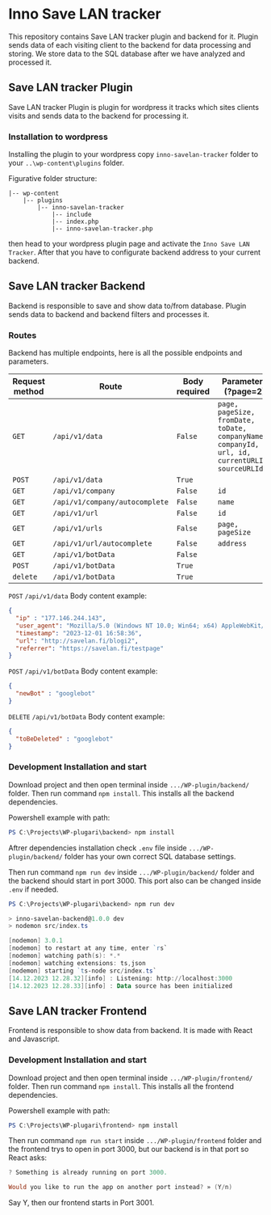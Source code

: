 # Inno Save LAN tracker

This repository contains Save LAN tracker plugin and backend for it. Plugin sends data of each visiting client to the backend for data processing and storing. We store data to the SQL database after we have analyzed and processed it.

## Save LAN tracker Plugin

Save LAN tracker Plugin is plugin for wordpress it tracks which sites clients visits and sends data to the backend for processing it.

### Installation to wordpress

Installing the plugin to your wordpress copy `inno-savelan-tracker` folder to your `..\wp-content\plugins` folder.

Figurative folder structure:

```
|-- wp-content
    |-- plugins
        |-- inno-savelan-tracker
            |-- include
            |-- index.php
            |-- inno-savelan-tracker.php
```

then head to your wordpress plugin page and activate the `Inno Save LAN Tracker`. After that you have to configurate backend address to your current backend.

## Save LAN tracker Backend

Backend is responsible to save and show data to/from database. Plugin sends data to backend and backend filters and processes it.

### Routes

Backend has multiple endpoints, here is all the possible endpoints and parameters.

| Request method | Route                          | Body required | Parameters (?page=2)                                                                           |
| -------------- | ------------------------------ | ------------- | ---------------------------------------------------------------------------------------------- |
| `GET`          | `/api/v1/data`                 | `False`       | `page, pageSize, fromDate, toDate, companyName, companyId, url, id, currentURLId, sourceURLId` |
| `POST`         | `/api/v1/data`                 | `True`        |                                                                                                |
| `GET`          | `/api/v1/company`              | `False`       | `id`                                                                                           |
| `GET`          | `/api/v1/company/autocomplete` | `False`       | `name`                                                                                         |
| `GET`          | `/api/v1/url`                  | `False`       | `id`                                                                                           |
| `GET`          | `/api/v1/urls`                 | `False`       | `page, pageSize`                                                                               |
| `GET`          | `/api/v1/url/autocomplete`     | `False`       | `address`                                                                                      |
| `GET`          | `/api/v1/botData`              | `False`       |                                                                                                |
| `POST`         | `/api/v1/botData`              | `True`        |                                                                                                |
| `delete`       | `/api/v1/botData`              | `True`        |                                                                                                |

`POST` `/api/v1/data` Body content example:

```JSON
{
  "ip" : "177.146.244.143",
  "user_agent": "Mozilla/5.0 (Windows NT 10.0; Win64; x64) AppleWebKit/537.36 (KHTML, like Gecko) Chrome/117.0.0.0 Safari/537.36 OPR/103.0.0.04",
  "timestamp": "2023-12-01 16:58:36",
  "url": "http://savelan.fi/blogi2",
  "referrer": "https://savelan.fi/testpage"
}
```

`POST` `/api/v1/botData` Body content example:

```JSON
{
  "newBot" : "googlebot"
}
```

`DELETE` `/api/v1/botData` Body content example:

```JSON
{
  "toBeDeleted" : "googlebot"
}
```

### Development Installation and start

Download project and then open terminal inside `.../WP-plugin/backend/` folder. Then run command `npm install`.
This installs all the backend dependencies.

Powershell example with path:

```powershell
PS C:\Projects\WP-plugari\backend> npm install
```

Aftrer dependencies installation check `.env` file inside `.../WP-plugin/backend/` folder has your own correct SQL database settings.

Then run command `npm run dev` inside `.../WP-plugin/backend/` folder and the backend should start in port 3000. This port also can be changed inside `.env` if needed.

```powershell
PS C:\Projects\WP-plugari\backend> npm run dev

> inno-savelan-backend@1.0.0 dev
> nodemon src/index.ts

[nodemon] 3.0.1
[nodemon] to restart at any time, enter `rs`
[nodemon] watching path(s): *.*
[nodemon] watching extensions: ts,json
[nodemon] starting `ts-node src/index.ts`
[14.12.2023 12.28.32][info] : Listening: http://localhost:3000
[14.12.2023 12.28.33][info] : Data source has been initialized
```

## Save LAN tracker Frontend

Frontend is responsible to show data from backend. It is made with React and Javascript.

### Development Installation and start

Download project and then open terminal inside `.../WP-plugin/frontend/` folder. Then run command `npm install`.
This installs all the frontend dependencies.

Powershell example with path:

```powershell
PS C:\Projects\WP-plugari\frontend> npm install
```

Then run command `npm run start` inside `.../WP-plugin/frontend` folder and the frontend trys to open in port 3000, but our backend is in that port so React asks:

```powershell
? Something is already running on port 3000.

Would you like to run the app on another port instead? » (Y/n)
```

Say Y, then our frontend starts in Port 3001.
